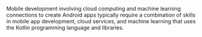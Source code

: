 Mobile development involving cloud computing and machine learning connections to create Android apps 
typically require a combination of skills in mobile app development, cloud services, and machine learning that uses the Kotlin programming language and libraries.
